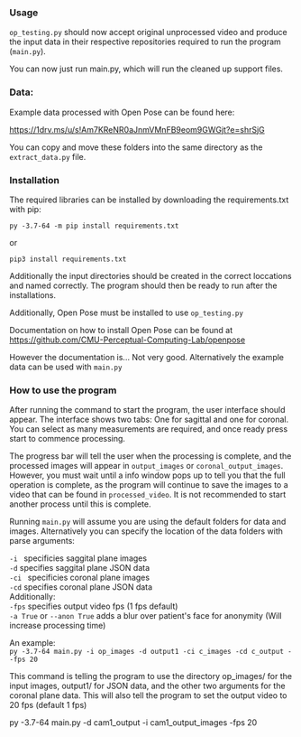 ### Usage
`op_testing.py` should now accept original unprocessed video
 and produce the input data in their respective
 repositories required to run the program (`main.py`).
 
 You can now just run main.py, which will run
 the cleaned up support files.

### Data:
Example data processed with Open Pose can be found here:

https://1drv.ms/u/s!Am7KReNR0aJnmVMnFB9eom9GWGjt?e=shrSjG

You can copy and move these folders into the same directory as the `extract_data.py` file.


### Installation
The required libraries can be installed by downloading the requirements.txt with pip:

```py -3.7-64 -m pip install requirements.txt```

or

```pip3 install requirements.txt```

Additionally the input directories should be created in the 
correct loccations and named correctly.
The program should then be ready to run after the installations.

Additionally, Open Pose must be installed to use `op_testing.py`

Documentation on how to install Open Pose can be found at https://github.com/CMU-Perceptual-Computing-Lab/openpose

However the documentation is... Not very good. Alternatively the example data can be used with `main.py`
### How to use the program

After running the command to start the program, the user interface should appear.
The interface shows two tabs: One for sagittal and one for coronal. You can select
as many measurements are required, and once ready press start to commence
processing.
 
 The progress bar will tell the user when the processing is complete, 
and the processed images will appear in `output_images` or `coronal_output_images`.
However, you must wait until a info window pops up to tell you that the
full operation is complete, as the program will continue to save the images to a video 
that can be found in `processed_video`. It is not recommended to start another process
until this is complete.

 Running `main.py` will assume you are using the default folders for data and images. Alternatively 
 you can specify the location of the data folders with parse arguments:
 
 ```-i ``` specificies saggital plane images
 <br>
 `-d` specifies saggital plane JSON data
 <br>
  ```-ci ``` specificies coronal plane images
 <br>
 `-cd` specifies coronal plane JSON data
 <br>
 Additionally:
 <br>
 `-fps` specifies output video fps (1 fps default)
 <br>
 `-a True` or `--anon True` adds a blur over patient's face for anonymity (Will increase processing time) 
 
 An example:
 <br>
 ```py -3.7-64 main.py -i op_images -d output1 -ci c_images -cd c_output --fps 20```
 
This command is telling the program to use the directory
op_images/ for the input images, output1/ for JSON data, and the other two arguments 
for the coronal plane data. This will also tell the program to set the output video to 20 fps (default 1 fps)

py -3.7-64 main.py -d cam1_output -i cam1_output_images -fps 20
